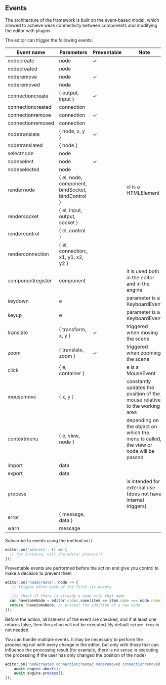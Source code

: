 Events
-

The architecture of the framework is built on the event-based model, which allowed to achieve weak connectivity between components and modifying the editor with plugins

The editor can trigger the following events:

| Event name | Parameters | Preventable | Note | 
|------------|------------|-------------|------|
| nodecreate | node | ✓ | |
| nodecreated | node | | |
| noderemove | node | ✓ | |
| noderemoved | node | | |
| connectioncreate | { output, input } | ✓ | |
| connectioncreated | connection | | |
| connectionremove | connection | ✓ | |
| connectionremoved | connection | | |
| nodetranslate | { node, x, y } | ✓ | |
| nodetranslated | { node } | | |
| selectnode | node | | |
| nodeselect | node | ✓ | |
| nodeselected | node | | |
| rendernode | { el, node, component, <br> bindSocket, bindControl } | | el is a HTMLElement |
| rendersocket | { el, input, output, socket } | | |
| rendercontrol | { el, control } | | |
| renderconnection | { el, connection:, x1, y1, x2, y2 } | | |
| componentregister | component | | it is used both in the editor and in the engine |
| keydown | e | | parameter is a KeyboardEvent |
| keyup | e | | parameter is a KeyboardEvent |
| translate | { transform, x, y } | ✓ | triggered when moving the scene |
| zoom | { translate, zoom } | ✓ | triggered when zooming the scene |
| click | { e, container } | | e is a MouseEvent |
| mousemove | { x, y } | | constantly updates the position of the mouse relative to the working area |
| contextmenu | { e, view, node } | | depending on the object on which the menu is called, the view or node will be passed |
| import | data | | |
| export | data | | |
| process | | | is intended for external use <br> (does not have internal triggers) |
| error | { message, data } | | |
| warn | message | | |


Subscribe to events using the method `on()`

```js
editor.on('process', () => {
  // for instance, call the editor.process()
});

```

Preventable events are performed before the action and give you control to make a decision to prevent them

```js
editor.on('nodecreate', node => { 
   // trigger after each of the first six events

   /// check if there is already a node with that name
  var haveSomeNode = editor.nodes.some(item => item.name === node.name); 
  return !haveSomeNode; // prevent the addition of a new node
});
```

Before the action, all listeners of the event are checked, and if at least one returns false, then the action will not be executed. By default `return true` is not needed.

You can handle multiple events. It may be necessary to perform the processing not with every change in the editor, but only with those that can influence the processing result (for example, there is no sense in executing the processing if the user has only changed the position of the node)

```js
editor.on('nodecreated connectioncreated noderemoved connectionremoved', () => { 
    await engine.abort();
    await engine.process();
});
```